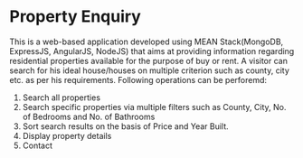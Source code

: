 # Property Enquiry

This is a web-based application developed using MEAN Stack(MongoDB, ExpressJS, AngularJS, NodeJS) that aims at providing information regarding residential properties available for the purpose of buy or rent. A visitor can search for his ideal house/houses on multiple criterion such as county, city etc. as per his requirements. Following operations can be perforemd:

1. Search all properties
2. Search specific properties via multiple filters such as County, City, No. of Bedrooms and No. of Bathrooms
3. Sort search results on the basis of Price and Year Built.
3. Display property details
4. Contact
